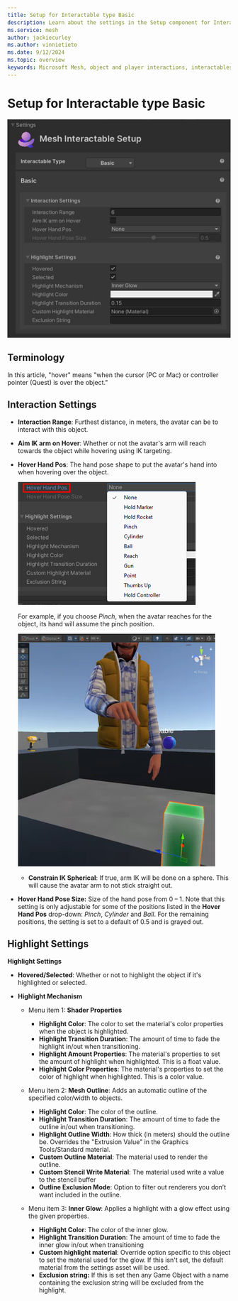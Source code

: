 ```yaml
---
title: Setup for Interactable type Basic
description: Learn about the settings in the Setup component for Interactable type Basic.
ms.service: mesh
author: jackiecurley
ms.author: vinnietieto
ms.date: 9/12/2024
ms.topic: overview
keywords: Microsoft Mesh, object and player interactions, interactables, manipulables, equippables, throwables, avatars, anchors, tethers, triggers, trigger volumes, grab, hold, throw, attach, Mesh emulator, emulator, Mesh Emulation, Basic
---
```


# Setup for Interactable type Basic

![__________________](../../../../media/enhance-your-environment/object-player-interactions/interactable-types/001-interactacle-setup-basic.png)

## Terminology

In this article, "hover" means "when the cursor (PC or Mac) or controller pointer (Quest) is over the object."

## Interaction Settings

- **Interaction Range**: Furthest distance, in meters, the avatar can be to interact with this object.

- **Aim IK arm on Hover**: Whether or not the avatar's arm will reach towards the object while hovering using IK targeting.

- **Hover Hand Pos**: The hand pose shape to put the avatar's hand into when hovering over the object.

    ![__________________](../../../../media/enhance-your-environment/object-player-interactions/interactable-types/002-hover-hand-position.png)

    For example, if you choose *Pinch*, when the avatar reaches for the object, its hand will assume the pinch position.

    ![__________________](../../../../media/enhance-your-environment/object-player-interactions/interactable-types/007-hand-hover-pinch.png)

    - **Constrain IK Spherical**: If true, arm IK will be done on a sphere. This will cause the avatar arm to not stick straight out.

- **Hover Hand Pose Size:** Size of the hand pose from 0 – 1. Note that this setting is only adjustable for some of the positions listed in the **Hover Hand Pos** drop-down: *Pinch*, *Cylinder* and *Ball*. For the remaining positions, the setting is set to a default of 0.5 and is grayed out. 

## Highlight Settings

**Highlight Settings**
- **Hovered/Selected**: Whether or not to highlight the object if it's highlighted or selected.
- **Highlight Mechanism**

    - Menu item 1: **Shader Properties**
        - **Highlight Color**: The color to set the material's color properties when the object is highlighted.
        - **Highlight Transition Duration**: The amount of time to fade the highlight in/out when transitioning.
        - **Highlight Amount Properties**: The material's properties to set the amount of highlight when highlighted. This is a float value.
        - **Highlight Color Properties**: The material's properties to set the color of highlight when highlighted. This is a color value.

    - Menu item 2: **Mesh Outline**: Adds an automatic outline of the specified color/width to objects.
        
        - **Highlight Color**: The color of the outline.
        - **Highlight Transition Duration**: The amount of time to fade the outline in/out when transitioning.
        - **Highlight Outline Width**: How thick (in meters) should the outline be. Overrides the "Extrusion Value" in the Graphics Tools/Standard material.
        - **Custom Outline Material**: The material used to render the outline.
        - **Custom Stencil Write Material**: The material used write a value to the stencil buffer
        - **Outline Exclusion Mode**: Option to filter out renderers you don’t want included in the outline.

    - Menu item 3: **Inner Glow**: Applies a highlight with a glow effect using the given properties.

        - **Highlight Color**: The color of the inner glow.
        - **Highlight Transition Duration**: The amount of time to fade the inner glow in/out when transitioning
        - **Custom highlight material**: Override option specific to this object to set the material used for the glow. If this isn't set, the default material from the settings asset will be used.
        -  **Exclusion string:** If this is set then any Game Object with a name containing the exclusion string will be excluded from the highlight.


